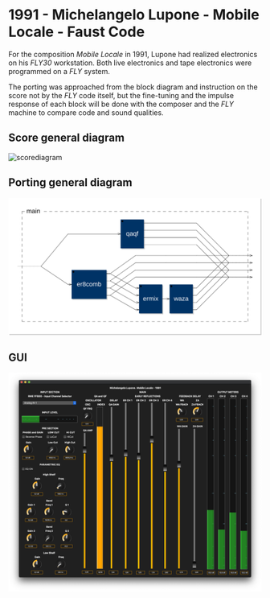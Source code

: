 # 1991 - Michelangelo Lupone - Mobile Locale - Faust Code

For the composition *Mobile Locale* in 1991, Lupone had realized electronics on
his *FLY30* workstation. Both live electronics and tape electronics were programmed
on a *FLY* system.

The porting was approached from the block diagram and instruction on the score
not by the *FLY* code itself, but the fine-tuning and the impulse response of
each block will be done with the composer and the *FLY* machine to compare code
and sound qualities.

## Score general diagram

![scorediagram](https://raw.githubusercontent.com/s-e-a-m/s-e-a-m.github.io/master/img/blog/ML-ESTRATTO.jpeg)

## Porting general diagram

![portingdiagram](https://github.com/s-e-a-m/fc1991lmml/blob/master/1991mobile-svg/main-0x7ffb4af79540.svg)

## GUI

![GUI](https://github.com/s-e-a-m/fc1991lmml/blob/master/resources/GUI.png)
